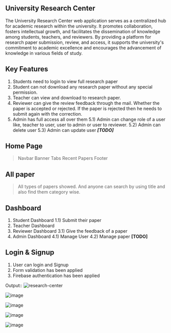 
## University Research Center

The University Research Center web application serves as a centralized hub for academic research within the university. It promotes collaboration, fosters intellectual growth, and facilitates the dissemination of knowledge among students, teachers, and reviewers. By providing a platform for research paper submission, review, and access, it supports the university's commitment to academic excellence and encourages the advancement of knowledge in various fields of study.

## Key Features
1. Students need to login to view full research paper
2. Student can not download any research paper without any special permission.
3. Teacher can view and download to research paper.
4. Reviewer can give the review feedback through the mail. Whether the paper is accepted or rejected. If the paper is rejected then he needs to submit again with the correction.
5. Admin has full access all over them
        5.1) Admin can change role of a user like, teacher to user, user to admin or user to reviewer.
        5.2) Admin can delete user
        5.3) Admin can update user ***[TODO]***

## Home Page
> Navbar
> Banner
> Tabs 
> Recent Papers
> Footer

## All paper
> All types of papers showed. And anyone can search by using title and also find them category wise.

## Dashboard
1. Student Dashboard
    1.1) Submit their paper
2. Teacher Dashboard
3. Reviewer Dashboard
    3.1) Give the feedback of a paper
4. Admin Dashboard
    4.1) Manage User 
    4.2) Manage paper **[TODO]**

## Login & Signup
1. User can login and Signup
2. Form validation has been applied
3. Firebase authentication has been applied

Output::
![research-center](https://github.com/smmunna/research-center-readme/assets/64527538/9ece009e-37c6-4700-bab6-3343d1e8a1d2)

![image](https://github.com/smmunna/research-center-readme/assets/64527538/b9f65700-9d52-4bb1-b95a-81c5ffa9e5ea)

![image](https://github.com/smmunna/research-center-readme/assets/64527538/43830280-3f62-41c5-a48d-ef1ddadfa64a)

![image](https://github.com/smmunna/research-center-readme/assets/64527538/ded0c635-e467-4b79-bd39-a14e199abc2a)

![image](https://github.com/smmunna/research-center-readme/assets/64527538/af68eaa1-0ed3-442a-855c-7a27a90fc8a0)










